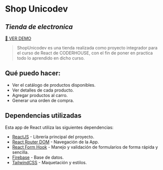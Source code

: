# Shop Unicodev
## _Tienda de electronica_

[︎🔗 VER DEMO](https://shopunicodev.vercel.app/)



>ShopUnicodev es una tienda realizada como proyecto integrador para el curso de React de CODERHOUSE, con el fin de poner
en practica todo lo aprendido en dicho curso.


## Qué puedo hacer:

- Ver el catálogo de productos disponibles.
- Ver detalles de cada producto.
- Agregar productos al carro.
- Generar una orden de compra.


## Dependencias utilizadas

Esta app de React utiliza las siguientes dependencias:

- [ReactJS](https://es.reactjs.org/) - Librería principal del proyecto.
- [React Router DOM](https://reactrouter.com/en/main) - Navegación de la App.
- [React Form Hook](https://react-hook-form.com/) - Manejo y validación de formularios de forma rápida y sencilla.
- [Firebase](https://firebase.google.com/) - Base de datos.
- [TailwindCSS](https://tailwindcss.com/) - Maquetación y estilos.
